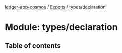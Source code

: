 [ledger-app-cosmos](../README.md) / [Exports](../modules.md) / types/declaration

# Module: types/declaration

## Table of contents
